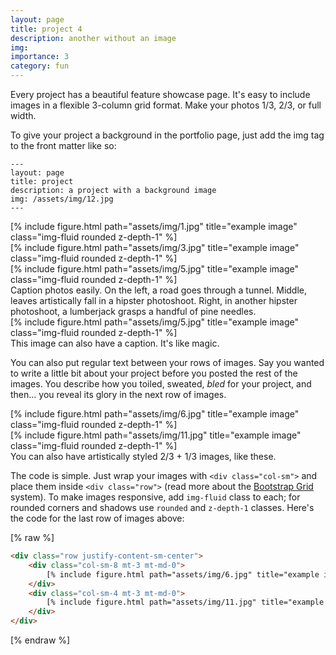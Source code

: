```yaml
---
layout: page
title: project 4
description: another without an image
img:
importance: 3
category: fun
---
```


Every project has a beautiful feature showcase page.
It's easy to include images in a flexible 3-column grid format.
Make your photos 1/3, 2/3, or full width.

To give your project a background in the portfolio page, just add the img tag to the front matter like so:

    ---
    layout: page
    title: project
    description: a project with a background image
    img: /assets/img/12.jpg
    ---

<div class="row">
    <div class="col-sm mt-3 mt-md-0">
        [% include figure.html path="assets/img/1.jpg" title="example image" class="img-fluid rounded z-depth-1" %]
    </div>
    <div class="col-sm mt-3 mt-md-0">
        [% include figure.html path="assets/img/3.jpg" title="example image" class="img-fluid rounded z-depth-1" %]
    </div>
    <div class="col-sm mt-3 mt-md-0">
        [% include figure.html path="assets/img/5.jpg" title="example image" class="img-fluid rounded z-depth-1" %]
    </div>
</div>
<div class="caption">
    Caption photos easily. On the left, a road goes through a tunnel. Middle, leaves artistically fall in a hipster photoshoot. Right, in another hipster photoshoot, a lumberjack grasps a handful of pine needles.
</div>
<div class="row">
    <div class="col-sm mt-3 mt-md-0">
        [% include figure.html path="assets/img/5.jpg" title="example image" class="img-fluid rounded z-depth-1" %]
    </div>
</div>
<div class="caption">
    This image can also have a caption. It's like magic.
</div>

You can also put regular text between your rows of images.
Say you wanted to write a little bit about your project before you posted the rest of the images.
You describe how you toiled, sweated, *bled* for your project, and then... you reveal its glory in the next row of images.


<div class="row justify-content-sm-center">
    <div class="col-sm-8 mt-3 mt-md-0">
        [% include figure.html path="assets/img/6.jpg" title="example image" class="img-fluid rounded z-depth-1" %]
    </div>
    <div class="col-sm-4 mt-3 mt-md-0">
        [% include figure.html path="assets/img/11.jpg" title="example image" class="img-fluid rounded z-depth-1" %]
    </div>
</div>
<div class="caption">
    You can also have artistically styled 2/3 + 1/3 images, like these.
</div>


The code is simple.
Just wrap your images with `<div class="col-sm">` and place them inside `<div class="row">` (read more about the <a href="https://getbootstrap.com/docs/4.4/layout/grid/">Bootstrap Grid</a> system).
To make images responsive, add `img-fluid` class to each; for rounded corners and shadows use `rounded` and `z-depth-1` classes.
Here's the code for the last row of images above:

[% raw %]
```html
<div class="row justify-content-sm-center">
    <div class="col-sm-8 mt-3 mt-md-0">
        [% include figure.html path="assets/img/6.jpg" title="example image" class="img-fluid rounded z-depth-1" %]
    </div>
    <div class="col-sm-4 mt-3 mt-md-0">
        [% include figure.html path="assets/img/11.jpg" title="example image" class="img-fluid rounded z-depth-1" %]
    </div>
</div>
```
[% endraw %]
